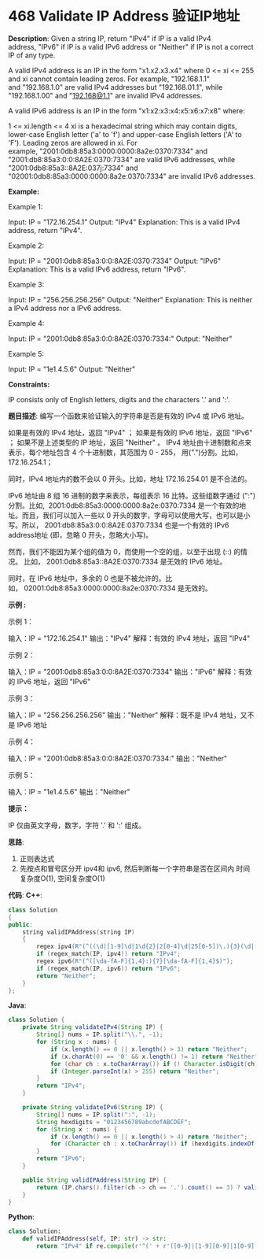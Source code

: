 # 468 Validate IP Address 验证IP地址

__Description__:
Given a string IP, return "IPv4" if IP is a valid IPv4 address, "IPv6" if IP is a valid IPv6 address or "Neither" if IP is not a correct IP of any type.

A valid IPv4 address is an IP in the form "x1.x2.x3.x4" where 0 <= xi <= 255 and xi cannot contain leading zeros. For example, "192.168.1.1" and "192.168.1.0" are valid IPv4 addresses but "192.168.01.1", while "192.168.1.00" and "192.168@1.1" are invalid IPv4 addresses.

A valid IPv6 address is an IP in the form "x1:x2:x3:x4:x5:x6:x7:x8" where:

1 <= xi.length <= 4
xi is a hexadecimal string which may contain digits, lower-case English letter ('a' to 'f') and upper-case English letters ('A' to 'F').
Leading zeros are allowed in xi.
For example, "2001:0db8:85a3:0000:0000:8a2e:0370:7334" and "2001:db8:85a3:0:0:8A2E:0370:7334" are valid IPv6 addresses, while "2001:0db8:85a3::8A2E:037j:7334" and "02001:0db8:85a3:0000:0000:8a2e:0370:7334" are invalid IPv6 addresses.

__Example:__

Example 1:

Input: IP = "172.16.254.1"
Output: "IPv4"
Explanation: This is a valid IPv4 address, return "IPv4".

Example 2:

Input: IP = "2001:0db8:85a3:0:0:8A2E:0370:7334"
Output: "IPv6"
Explanation: This is a valid IPv6 address, return "IPv6".

Example 3:

Input: IP = "256.256.256.256"
Output: "Neither"
Explanation: This is neither a IPv4 address nor a IPv6 address.

Example 4:

Input: IP = "2001:0db8:85a3:0:0:8A2E:0370:7334:"
Output: "Neither"

Example 5:

Input: IP = "1e1.4.5.6"
Output: "Neither"

__Constraints:__

IP consists only of English letters, digits and the characters '.' and ':'.

__题目描述__:
编写一个函数来验证输入的字符串是否是有效的 IPv4 或 IPv6 地址。

如果是有效的 IPv4 地址，返回 "IPv4" ；
如果是有效的 IPv6 地址，返回 "IPv6" ；
如果不是上述类型的 IP 地址，返回 "Neither" 。
IPv4 地址由十进制数和点来表示，每个地址包含 4 个十进制数，其范围为 0 - 255， 用(".")分割。比如，172.16.254.1；

同时，IPv4 地址内的数不会以 0 开头。比如，地址 172.16.254.01 是不合法的。

IPv6 地址由 8 组 16 进制的数字来表示，每组表示 16 比特。这些组数字通过 (":")分割。比如,  2001:0db8:85a3:0000:0000:8a2e:0370:7334 是一个有效的地址。而且，我们可以加入一些以 0 开头的数字，字母可以使用大写，也可以是小写。所以， 2001:db8:85a3:0:0:8A2E:0370:7334 也是一个有效的 IPv6 address地址 (即，忽略 0 开头，忽略大小写)。

然而，我们不能因为某个组的值为 0，而使用一个空的组，以至于出现 (::) 的情况。 比如， 2001:0db8:85a3::8A2E:0370:7334 是无效的 IPv6 地址。

同时，在 IPv6 地址中，多余的 0 也是不被允许的。比如， 02001:0db8:85a3:0000:0000:8a2e:0370:7334 是无效的。

__示例 :__

示例 1：

输入：IP = "172.16.254.1"
输出："IPv4"
解释：有效的 IPv4 地址，返回 "IPv4"

示例 2：

输入：IP = "2001:0db8:85a3:0:0:8A2E:0370:7334"
输出："IPv6"
解释：有效的 IPv6 地址，返回 "IPv6"

示例 3：

输入：IP = "256.256.256.256"
输出："Neither"
解释：既不是 IPv4 地址，又不是 IPv6 地址

示例 4：

输入：IP = "2001:0db8:85a3:0:0:8A2E:0370:7334:"
输出："Neither"

示例 5：

输入：IP = "1e1.4.5.6"
输出："Neither"

__提示：__

IP 仅由英文字母，数字，字符 '.' 和 ':' 组成。

__思路__:

1. 正则表达式
2. 先按点和冒号区分开 ipv4和 ipv6, 然后判断每一个字符串是否在区间内
时间复杂度O(1), 空间复杂度O(1)

__代码__:
__C++__:

```C++
class Solution 
{
public:
    string validIPAddress(string IP)
    {
        regex ipv4(R"(^((\d|[1-9]\d|1\d{2}|2[0-4]\d|25[0-5])\.){3}(\d|[1-9]\d|1\d{2}|2[0-4]\d|25[0-5])$)");
        if (regex_match(IP, ipv4)) return "IPv4";
        regex ipv6(R"(^([\da-fA-F]{1,4}:){7}[\da-fA-F]{1,4}$)");
        if (regex_match(IP, ipv6)) return "IPv6";
        return "Neither";
    }
};
```

__Java__:

```Java
class Solution {
    private String validateIPv4(String IP) {
        String[] nums = IP.split("\\.", -1);
        for (String x : nums) {
            if (x.length() == 0 || x.length() > 3) return "Neither";
            if (x.charAt(0) == '0' && x.length() != 1) return "Neither";
            for (char ch : x.toCharArray()) if (! Character.isDigit(ch)) return "Neither";
            if (Integer.parseInt(x) > 255) return "Neither";
        }
        return "IPv4";
    }

    private String validateIPv6(String IP) {
        String[] nums = IP.split(":", -1);
        String hexdigits = "0123456789abcdefABCDEF";
        for (String x : nums) {
            if (x.length() == 0 || x.length() > 4) return "Neither";
            for (Character ch : x.toCharArray()) if (hexdigits.indexOf(ch) == -1) return "Neither";
        }
        return "IPv6";
    }

    public String validIPAddress(String IP) {
        return (IP.chars().filter(ch -> ch == '.').count() == 3) ? validateIPv4(IP) : ((IP.chars().filter(ch -> ch == ':').count() == 7) ? validateIPv6(IP) : "Neither");
    }
}
```

__Python__:

```Python
class Solution:
    def validIPAddress(self, IP: str) -> str:
        return "IPv4" if re.compile(r'^(' + r'([0-9]|[1-9][0-9]|1[0-9][0-9]|2[0-4][0-9]|25[0-5])' + r'\.){3}' + r'([0-9]|[1-9][0-9]|1[0-9][0-9]|2[0-4][0-9]|25[0-5])' + r'$').match(IP) else "IPv6" if re.compile(r'^(' + r'([0-9a-fA-F]{1,4})' + r'\:){7}' + r'([0-9a-fA-F]{1,4})' + r'$').match(IP) else "Neither"
```
